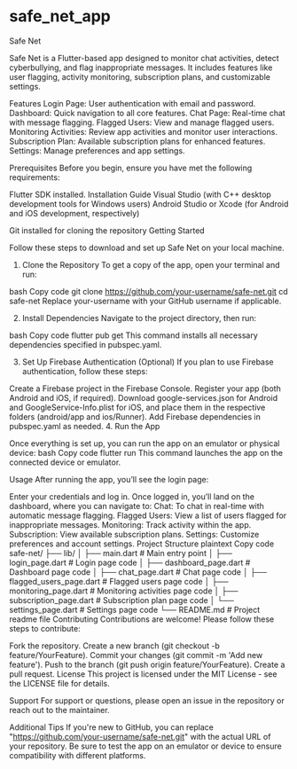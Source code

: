 # safe_net_app
Safe Net

Safe Net is a Flutter-based app designed to monitor chat activities, detect cyberbullying, and flag inappropriate messages. It includes features like user flagging, activity monitoring, subscription plans, and customizable settings.


Features
Login Page: User authentication with email and password.
Dashboard: Quick navigation to all core features.
Chat Page: Real-time chat with message flagging.
Flagged Users: View and manage flagged users.
Monitoring Activities: Review app activities and monitor user interactions.
Subscription Plan: Available subscription plans for enhanced features.
Settings: Manage preferences and app settings.


Prerequisites
Before you begin, ensure you have met the following requirements:

Flutter SDK installed. Installation Guide
Visual Studio (with C++ desktop development tools for Windows users)
Android Studio or Xcode (for Android and iOS development, respectively)

Git installed for cloning the repository
Getting Started

Follow these steps to download and set up Safe Net on your local machine.

1. Clone the Repository
To get a copy of the app, open your terminal and run:

bash
Copy code
git clone https://github.com/your-username/safe-net.git
cd safe-net
Replace your-username with your GitHub username if applicable.

2. Install Dependencies
Navigate to the project directory, then run:

bash
Copy code
flutter pub get
This command installs all necessary dependencies specified in pubspec.yaml.

3. Set Up Firebase Authentication (Optional)
If you plan to use Firebase authentication, follow these steps:

Create a Firebase project in the Firebase Console.
Register your app (both Android and iOS, if required).
Download google-services.json for Android and GoogleService-Info.plist for iOS, and place them in the respective folders (android/app and ios/Runner).
Add Firebase dependencies in pubspec.yaml as needed.
4. Run the App


Once everything is set up, you can run the app on an emulator or physical device:
bash
Copy code
flutter run
This command launches the app on the connected device or emulator.

Usage
After running the app, you’ll see the login page:

Enter your credentials and log in.
Once logged in, you’ll land on the dashboard, where you can navigate to:
Chat: To chat in real-time with automatic message flagging.
Flagged Users: View a list of users flagged for inappropriate messages.
Monitoring: Track activity within the app.
Subscription: View available subscription plans.
Settings: Customize preferences and account settings.
Project Structure
plaintext
Copy code
safe-net/
├── lib/
│   ├── main.dart                # Main entry point
│   ├── login_page.dart          # Login page code
│   ├── dashboard_page.dart      # Dashboard page code
│   ├── chat_page.dart           # Chat page code
│   ├── flagged_users_page.dart  # Flagged users page code
│   ├── monitoring_page.dart     # Monitoring activities page code
│   ├── subscription_page.dart   # Subscription plan page code
│   └── settings_page.dart       # Settings page code
└── README.md                    # Project readme file
Contributing
Contributions are welcome! Please follow these steps to contribute:



Fork the repository.
Create a new branch (git checkout -b feature/YourFeature).
Commit your changes (git commit -m 'Add new feature').
Push to the branch (git push origin feature/YourFeature).
Create a pull request.
License
This project is licensed under the MIT License - see the LICENSE file for details.


Support
For support or questions, please open an issue in the repository or reach out to the maintainer.


Additional Tips
If you're new to GitHub, you can replace "https://github.com/your-username/safe-net.git" with the actual URL of your repository.
Be sure to test the app on an emulator or device to ensure compatibility with different platforms.

